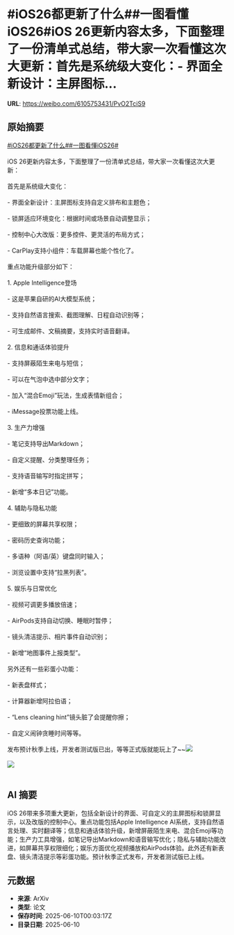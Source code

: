 # #iOS26都更新了什么##一图看懂iOS26#iOS 26更新内容太多，下面整理了一份清单式总结，带大家一次看懂这次大更新：首先是系统级大变化：- 界面全新设计：主屏图标...

**URL**: https://weibo.com/6105753431/PvO2TciS9

## 原始摘要

<a href="https://m.weibo.cn/search?containerid=231522type%3D1%26t%3D10%26q%3D%23iOS26%E9%83%BD%E6%9B%B4%E6%96%B0%E4%BA%86%E4%BB%80%E4%B9%88%23&amp;extparam=%23iOS26%E9%83%BD%E6%9B%B4%E6%96%B0%E4%BA%86%E4%BB%80%E4%B9%88%23" data-hide=""><span class="surl-text">#iOS26都更新了什么#</span></a><a href="https://m.weibo.cn/search?containerid=231522type%3D1%26t%3D10%26q%3D%23%E4%B8%80%E5%9B%BE%E7%9C%8B%E6%87%82iOS26%23&amp;extparam=%23%E4%B8%80%E5%9B%BE%E7%9C%8B%E6%87%82iOS26%23" data-hide=""><span class="surl-text">#一图看懂iOS26#</span></a><br><br>iOS 26更新内容太多，下面整理了一份清单式总结，带大家一次看懂这次大更新：<br><br>首先是系统级大变化：<br><br>- 界面全新设计：主屏图标支持自定义排布和主题色；<br>    <br>- 锁屏适应环境变化：根据时间或场景自动调整显示；<br>    <br>- 控制中心大改版：更多控件、更灵活的布局方式；<br>    <br>- CarPlay支持小组件：车载屏幕也能个性化了。<br>    <br>重点功能升级部分如下：<br><br>1. Apple Intelligence登场<br>    <br>    - 这是苹果自研的AI大模型系统；<br>        <br>    - 支持自然语言搜索、截图理解、日程自动识别等；<br>        <br>    - 可生成邮件、文稿摘要，支持实时语音翻译。<br>        <br>2. 信息和通话体验提升<br>    <br>    - 支持屏蔽陌生来电与短信；<br>        <br>    - 可以在气泡中选中部分文字；<br>        <br>    - 加入“混合Emoji”玩法，生成表情新组合；<br>        <br>    - iMessage投票功能上线。<br>        <br>3. 生产力增强<br>    <br>    - 笔记支持导出Markdown；<br>        <br>    - 自定义提醒、分类整理任务；<br>        <br>    - 支持语音输写时指定拼写；<br>        <br>    - 新增“多本日记”功能。<br>        <br>4. 辅助与隐私功能<br>    <br>    - 更细致的屏幕共享权限；<br>        <br>    - 密码历史查询功能；<br>        <br>    - 多语种（阿语/英）键盘同时输入；<br>        <br>    - 浏览设置中支持“拉黑列表”。<br>        <br>5. 娱乐与日常优化<br>    <br>    - 视频可调更多播放倍速；<br>        <br>    - AirPods支持自动切换、睡眠时暂停；<br>        <br>    - 镜头清洁提示、相片事件自动识别；<br>        <br>    - 新增“地图事件上报类型”。<br>        <br>另外还有一些彩蛋小功能：<br><br>- 新表盘样式；<br>    <br>- 计算器新增阿拉伯语；<br>    <br>- “Lens cleaning hint”镜头脏了会提醒你擦；<br>    <br>- 自定义闹钟贪睡时间等等。<br>      <br>发布预计秋季上线，开发者测试版已出，等等正式版就能玩上了~~<img style="" src="https://tvax2.sinaimg.cn/large/006Fd7o3ly1i29m2i7eufj30p00e2k0d.jpg" referrerpolicy="no-referrer"><br><br><img style="" src="https://tvax4.sinaimg.cn/large/006Fd7o3ly1i29m2npqhoj318g0p010z.jpg" referrerpolicy="no-referrer"><br><br>

## AI 摘要

iOS 26带来多项重大更新，包括全新设计的界面、可自定义的主屏图标和锁屏显示，以及改版的控制中心。重点功能包括Apple Intelligence AI系统，支持自然语言处理、实时翻译等；信息和通话体验升级，新增屏蔽陌生来电、混合Emoji等功能；生产力工具增强，如笔记导出Markdown和语音输写优化；隐私与辅助功能改进，如屏幕共享权限细化；娱乐方面优化视频播放和AirPods体验。此外还有新表盘、镜头清洁提示等彩蛋功能。预计秋季正式发布，开发者测试版已上线。

## 元数据

- **来源**: ArXiv
- **类型**: 论文
- **保存时间**: 2025-06-10T00:03:17Z
- **目录日期**: 2025-06-10
